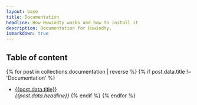 ```yaml
---
layout: base
title: Documentation
headline: How Huwindty works and how to install it
description: Documentation for Huwindty.
ismarkdown: true
---
```

## Table of content

{% for post in collections.documentation | reverse %}
  {% if post.data.title != 'Documentation' %}
 - [{{post.data.title}}]({{post.url}})  
 *{{post.data.headline}}*
  {% endif %}
{% endfor %}
